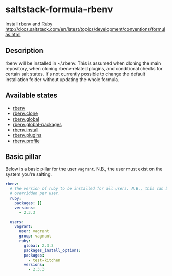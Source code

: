 # saltstack-formula-rbenv
Install [rbenv](https://github.com/rbenv/rbenv) and [Ruby](https://www.ruby-lang.org/en/)
http://docs.saltstack.com/en/latest/topics/development/conventions/formulas.html

## Description
rbenv will be installed in ~/.rbenv. This is assumed when cloning the main
repository, when cloning rbenv-related plugins, and conditional checks for
certain salt states. It's not currently possible to change the default
installation folder without updating the whole formula.

## Available states

  - [rbenv](#rbenv)
  - [rbenv.clone](#rbenv.clone)
  - [rbenv.global](#rbenv.global)
  - [rbenv.global-packages](#rbenv.global-packages)
  - [rbenv.install](#rbenv.install)
  - [rbenv.plugins](#rbenv.plugins)
  - [rbenv.profile](#rbenv.profile)

## Basic pillar
Below is a basic pillar for the user `vagrant`. N.B., the user must exist on the
system you're salting.

```yaml
rbenv:
  # The version of ruby to be installed for all users. N.B., this can be
  # overridden per user.
  ruby:
    packages: []
    versions:
      - 2.3.3

  users:
    vagrant:
      user: vagrant
      group: vagrant
      ruby:
        global: 2.3.3
        packages_install_options:
        packages:
          - test-kitchen
        versions:
          - 2.3.3
```
